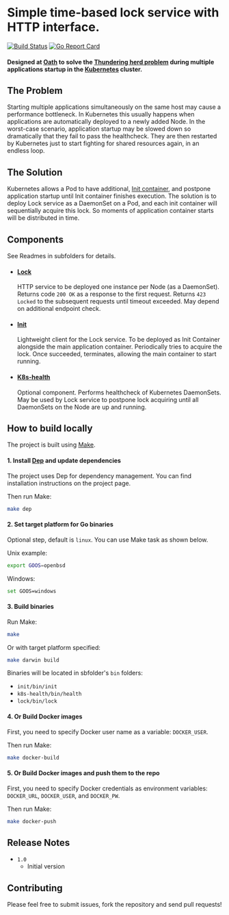 # Simple time-based lock service with HTTP interface.

[![Build Status](https://travis-ci.org/serhii-samoilenko/pod-startup-lock.svg?branch=master)](https://travis-ci.org/serhii-samoilenko/pod-startup-lock)
[![Go Report Card](https://goreportcard.com/badge/github.com/serhii-samoilenko/pod-startup-lock)](https://goreportcard.com/report/github.com/serhii-samoilenko/pod-startup-lock)

#### Designed at [Oath](https://www.oath.com) to solve the [Thundering herd problem](https://en.wikipedia.org/wiki/Thundering_herd_problem) during multiple applications startup in the [Kubernetes](https://kubernetes.io) cluster. 

## The Problem
Starting multiple applications simultaneously on the same host may cause a performance bottleneck.
In Kubernetes this usually happens when applications are automatically deployed to a newly added Node.
In the worst-case scenario, application startup may be slowed down so dramatically that they fail to pass the healthcheck. 
They are then restarted by Kubernetes just to start fighting for shared resources again, in an endless loop.

## The Solution
Kubernetes allows a Pod to have additional, [Init container](https://kubernetes.io/docs/concepts/workloads/pods/init-containers/#examples),
and postpone application startup until Init container finishes execution.
The solution is to deploy Lock service as a DaemonSet on a Pod, and each init container will sequentially acquire this lock.
So moments of application container starts will be distributed in time.

## Components
See Readmes in subfolders for details.

* #### [Lock](lock/README.md)
  HTTP service to be deployed one instance per Node (as a DaemonSet).
  Returns code `200 OK` as a response to the first request.
  Returns `423 Locked` to the subsequent requests until timeout exceeded.
  May depend on additional endpoint check.
  
* #### [Init](init/README.md)
  Lightweight client for the Lock service. To be deployed as Init Container alongside the main application container.
  Periodically tries to acquire the lock. Once succeeded, terminates, allowing the main container to start running.
  
* #### [K8s-health](k8s-health/README.md)
  Optional component. Performs healthcheck of Kubernetes DaemonSets.
  May be used by Lock service to postpone lock acquiring until all DaemonSets on the Node are up and running.

## How to build locally
The project is built using [Make](https://www.gnu.org/software/make/).

#### 1. Install [Dep](https://golang.github.io/dep) and update dependencies
The project uses Dep for dependency management. You can find installation instructions on the project page.

Then run Make: 
```bash
make dep
```

#### 2. Set target platform for Go binaries
Optional step, default is `linux`. You can use Make task as shown below.

Unix example:
```bash
export GOOS=openbsd
```
Windows:
```bash
set GOOS=windows
```

#### 3. Build binaries
Run Make:
```bash
make
```

Or with target platform specified: 
```bash
make darwin build
```

Binaries will be located in sbfolder's `bin` folders:
* `init/bin/init`
* `k8s-health/bin/health`
* `lock/bin/lock`

#### 4. Or Build Docker images
First, you need to specify Docker user name as a variable: `DOCKER_USER`.

Then run Make:
```bash
make docker-build
```

#### 5. Or Build Docker images and push them to the repo
First, you need to specify Docker credentials as environment variables: `DOCKER_URL`, `DOCKER_USER`, and `DOCKER_PW`.

Then run Make:
```bash
make docker-push
```

## Release Notes
* `1.0`
    - Initial version
    
## Contributing
Please feel free to submit issues, fork the repository and send pull requests!